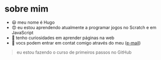 # sobre mim
- :smiley: meu nome é Hugo
- :heart_eyes: eu estou aprendendo atualmente a programar jogos no Scratch e em JavaScript
- :eyes: tenho curiosidades em aprender páginas na web 
- :gift: vocs podem entrar em contat comigo através do meu ([e-mail](hugo.alves.ferreira@escola.pr.gov.pr))

> eu estou fazendo o curso de primeiros passos no GitHub
